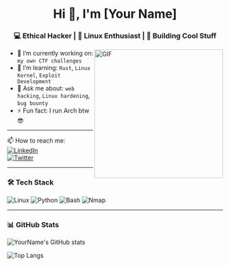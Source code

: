 <h1 align="center">Hi 👋, I'm [Your Name]</h1>
<h3 align="center">💻 Ethical Hacker | 🐧 Linux Enthusiast | 🚀 Building Cool Stuff</h3>

<img align="right" alt="GIF" src="https://media.giphy.com/media/qgQUggAC3Pfv687qPC/giphy.gif" width="300"/>

- 🔭 I’m currently working on: `my own CTF challenges`
- 🌱 I’m learning: `Rust`, `Linux Kernel`, `Exploit Development`
- 💬 Ask me about: `web hacking`, `Linux hardening`, `bug bounty`
- ⚡ Fun fact: I run Arch btw 😎

---

📫 How to reach me:  
[![LinkedIn](https://img.shields.io/badge/LinkedIn-blue?style=flat&logo=linkedin)](https://linkedin.com/in/yourname)  
[![Twitter](https://img.shields.io/badge/Twitter-black?style=flat&logo=twitter)](https://twitter.com/yourhandle)

---

### 🛠️ Tech Stack
![Linux](https://img.shields.io/badge/Linux-000?style=flat&logo=linux)
![Python](https://img.shields.io/badge/Python-3670A0?style=flat&logo=python&logoColor=ffdd54)
![Bash](https://img.shields.io/badge/Bash-121011?style=flat&logo=gnubash)
![Nmap](https://img.shields.io/badge/Nmap-2E7DB2?style=flat&logo=data:image/png;base64,...)

---

### 📊 GitHub Stats

![YourName's GitHub stats](https://github-readme-stats.vercel.app/api?username=yourusername&show_icons=true&theme=radical)

![Top Langs](https://github-readme-stats.vercel.app/api/top-langs/?username=yourusername&layout=compact&theme=radical)

